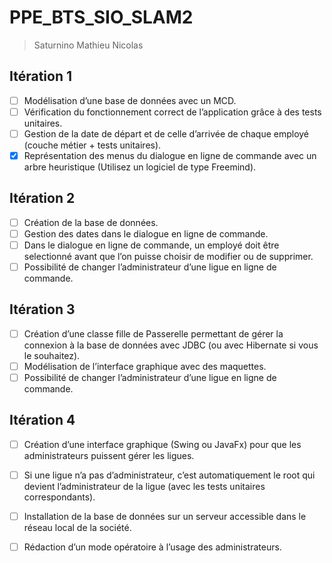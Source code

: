 # PPE_BTS_SIO_SLAM2
> Saturnino Mathieu Nicolas

## Itération 1

- [ ] Modélisation d’une base de données avec un MCD.
- [ ] Vérification du fonctionnement correct de l’application grâce à des tests unitaires.
- [ ] Gestion de la date de départ et de celle d’arrivée de chaque employé (couche métier + tests unitaires).
- [x] Représentation des menus du dialogue en ligne de commande avec un arbre heuristique (Utilisez un logiciel de type Freemind). 

## Itération 2

- [ ] Création de la base de données.
- [ ] Gestion des dates dans le dialogue en ligne de commande.
- [ ] Dans le dialogue en ligne de commande, un employé doit être selectionné avant que l’on puisse choisir de modifier ou de supprimer.
- [ ] Possibilité de changer l’administrateur d’une ligue en ligne de commande. 

## Itération 3

- [ ] Création d’une classe fille de Passerelle permettant de gérer la connexion à la base de données avec JDBC (ou avec Hibernate si vous le souhaitez).
- [ ] Modélisation de l’interface graphique avec des maquettes.
- [ ] Possibilité de changer l’administrateur d’une ligue en ligne de commande. 

## Itération 4

- [ ] Création d’une interface graphique (Swing ou JavaFx) pour que les administrateurs puissent gérer les ligues.
- [ ] Si une ligue n’a pas d’administrateur, c’est automatiquement le root qui devient l’administrateur de la ligue (avec les tests unitaires correspondants).
- [ ] Installation de la base de données sur un serveur accessible dans le réseau local de la société.
- [ ] Rédaction d’un mode opératoire à l’usage des administrateurs. 


